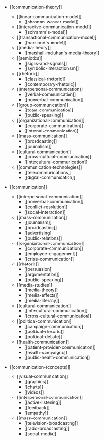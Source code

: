 - [[communication-theory]]
  - [[linear-communication-model]]
    - [[shannon-weaver-model]]
  - [[interactive-communication-model]]
    - [[schramm's-model]]
  - [[transactional-communication-model]]
    - [[barnlund's-model]]
  - [[media-theory]]
    - [[marshall-mcluhan's-media-theory]]
  - [[semiotics]]
    - [[signs-and-signals]]
    - [[symbolic-interactionism]]
  - [[rhetoric]]
    - [[classical-rhetoric]]
    - [[contemporary-rhetoric]]
  - [[interpersonal-communication]]
    - [[verbal-communication]]
    - [[nonverbal-communication]]
  - [[group-communication]]
    - [[team-communication]]
    - [[public-speaking]]
  - [[organizational-communication]]
    - [[corporate-communication]]
    - [[internal-communication]]
  - [[mass-communication]]
    - [[broadcasting]]
    - [[journalism]]
  - [[cultural-communication]]
    - [[cross-cultural-communication]]
    - [[intercultural-communication]]
  - [[communication-technologies]]
    - [[telecommunications]]
    - [[digital-communication]]

- [[communication]]
  - [[interpersonal-communication]]
    - [[nonverbal-communication]]
    - [[conflict-resolution]]
    - [[social-interaction]]
  - [[mass-communication]]
    - [[journalism]]
    - [[broadcasting]]
    - [[advertising]]
    - [[public-relations]]
  - [[organizational-communication]]
    - [[corporate-communication]]
    - [[employee-engagement]]
    - [[crisis-communication]]
  - [[rhetoric]]
    - [[persuasion]]
    - [[argumentation]]
    - [[public-speaking]]
  - [[media-studies]]
    - [[media-theory]]
    - [[media-effects]]
    - [[media-literacy]]
  - [[cultural-communication]]
    - [[intercultural-communication]]
    - [[cross-cultural-communication]]
  - [[political-communication]]
    - [[campaign-communication]]
    - [[political-rhetoric]]
    - [[political-debate]]
  - [[health-communication]]
    - [[patient-provider-communication]]
    - [[health-campaigns]]
    - [[public-health-communication]]


- [[communication-(concepts)]]
  - [[visual-communication]]
    - [[graphics]]
    - [[charts]]
    - [[videos]]
  - [[interpersonal-communication]]
    - [[active-listening]]
    - [[feedback]]
    - [[empathy]]
  - [[mass-communication]]
    - [[television-broadcasting]]
    - [[radio-broadcasting]]
    - [[social-media]]